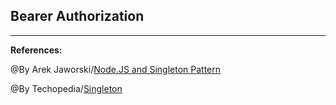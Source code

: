 ## **Bearer Authorization**

-----------------------------------------------

**References:**

@By Arek Jaworski/[Node.JS and Singleton Pattern](https://www.investopedia.com/terms/a/authorization-code.asp)

@By Techopedia/[Singleton](https://www.techopedia.com/definition/15830/singleton)
